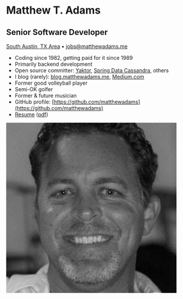# Matthew T. Adams
## Senior Software Developer
[South Austin, TX Area](https://www.google.com/maps/place/78619) • [jobs@matthewadams.me](mailto:jobs@matthewadams.me)

* Coding since 1982, getting paid for it since 1989
* Primarily backend development
* Open source committer: [Yaktor](https://yaktor.io), [Spring Data Cassandra](https://projects.spring.io/spring-data-cassandra), others
* I blog (rarely): [blog.matthewadams.me](https://blog.matthewadams.me), [Medium.com](https://medium.com/@matthewadams12)
* Former good volleyball player
* Semi-OK golfer
* Former & future musician
* GitHub profile: [https://github.com/matthewadams](https://github.com/matthewadams)
* [Resume](matthewadams.md) ([pdf](matthewadams.pdf))

![mug](matthewadams.png)
